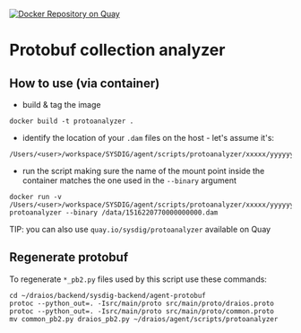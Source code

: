 [![Docker Repository on Quay](https://quay.io/repository/sysdig/protoanalyzer/status?token=48015cd3-0a14-434b-b45d-aeaaa4f4f042 "Docker Repository on Quay")](https://quay.io/repository/sysdig/protoanalyzer)

# Protobuf collection analyzer

## How to use (via container)

- build & tag the image

```
docker build -t protoanalyzer .
```

- identify the location of your `.dam` files on the host - let's assume it's:

```
/Users/<user>/workspace/SYSDIG/agent/scripts/protoanalyzer/xxxxx/yyyyyy/
```
- run the script making sure the name of the mount point inside the container matches the one used in the `--binary` argument

```
docker run -v /Users/<user>/workspace/SYSDIG/agent/scripts/protoanalyzer/xxxxx/yyyyyy/:/data protoanalyzer --binary /data/1516220770000000000.dam
```

TIP: you can also use `quay.io/sysdig/protoanalyzer` available on Quay

## Regenerate protobuf

To regenerate `*_pb2.py` files used by this script use these commands:

```
cd ~/draios/backend/sysdig-backend/agent-protobuf
protoc --python_out=. -Isrc/main/proto src/main/proto/draios.proto
protoc --python_out=. -Isrc/main/proto src/main/proto/common.proto
mv common_pb2.py draios_pb2.py ~/draios/agent/scripts/protoanalyzer
```